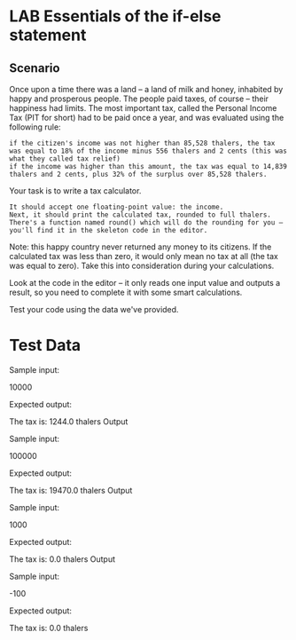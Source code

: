 # LAB   Essentials of the if-else statement
## Scenario

Once upon a time there was a land – a land of milk and honey, inhabited by happy and prosperous people. The people paid taxes, of course – their happiness had limits. The most important tax, called the Personal Income Tax (PIT for short) had to be paid once a year, and was evaluated using the following rule:

    if the citizen's income was not higher than 85,528 thalers, the tax was equal to 18% of the income minus 556 thalers and 2 cents (this was what they called tax relief)
    if the income was higher than this amount, the tax was equal to 14,839 thalers and 2 cents, plus 32% of the surplus over 85,528 thalers.

Your task is to write a tax calculator.

    It should accept one floating-point value: the income.
    Next, it should print the calculated tax, rounded to full thalers. There's a function named round() which will do the rounding for you – you'll find it in the skeleton code in the editor.

Note: this happy country never returned any money to its citizens. If the calculated tax was less than zero, it would only mean no tax at all (the tax was equal to zero). Take this into consideration during your calculations.

Look at the code in the editor – it only reads one input value and outputs a result, so you need to complete it with some smart calculations.

Test your code using the data we've provided.

# Test Data

Sample input:

10000

Expected output:

The tax is: 1244.0 thalers
Output

Sample input:

100000

Expected output:

The tax is: 19470.0 thalers
Output

Sample input:

1000

Expected output:

The tax is: 0.0 thalers
Output

Sample input:

-100

Expected output:

The tax is: 0.0 thalers
